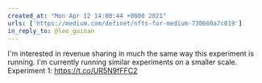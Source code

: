 ```yaml
---
created_at: "Mon Apr 12 14:00:44 +0000 2021"
urls: ['https://medium.com/definet/nfts-for-medium-730660a7c019']
in_reply_to: @leo_guinan
---
```


I'm interested in revenue sharing in much the same way this experiment is running. I'm currently running similar experiments on a smaller scale. Experiment 1:
https://t.co/UR5N9fFFC2